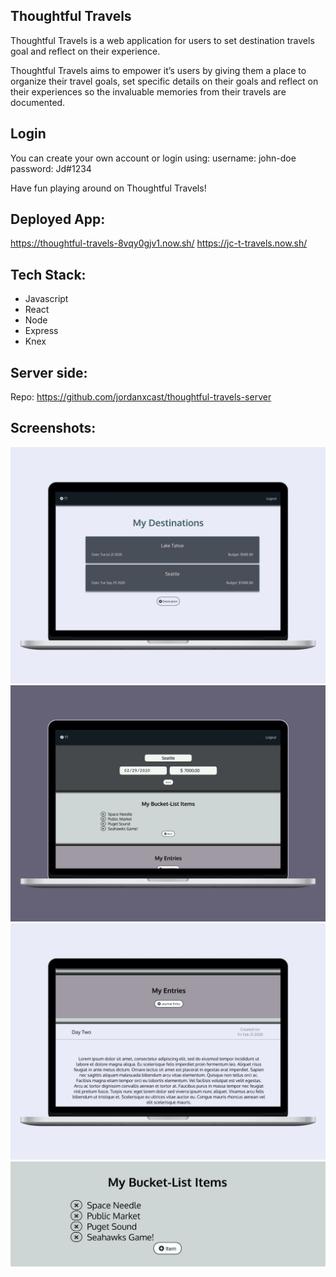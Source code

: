 ## Thoughtful Travels
Thoughtful Travels is a web application for users to set destination travels goal and reflect on their experience. 

Thoughtful Travels aims to empower it’s users by giving them a place to organize their travel goals, set specific details on their goals and reflect on their experiences so the invaluable memories from their travels are documented.

## Login 
You can create your own account or login using: 
username: john-doe
password: Jd#1234

Have fun playing around on Thoughtful Travels! 

## Deployed App: 
https://thoughtful-travels-8vqy0gjv1.now.sh/
https://jc-t-travels.now.sh/

## Tech Stack:
- Javascript
- React
- Node
- Express
- Knex

## Server side: 
Repo: https://github.com/jordanxcast/thoughtful-travels-server

## Screenshots: 
![](src/Images/laptop-dest-list-view.png)
![](src/Images/laptop-dest-main-view.png)
![](src/Images/laptop-entries-view.png)
![](images/items-view.png)
